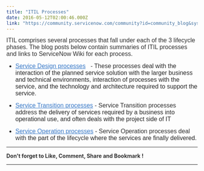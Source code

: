```yaml
---
title: "ITIL Processes"
date: 2016-05-12T02:00:46.000Z
link: "https://community.servicenow.com/community?id=community_blog&sys_id=902ee26ddbd0dbc01dcaf3231f96198f"
---
```

<p style="font-family: arial, sans-serif; color: #666666;"><span style="font-style: inherit; font-size: 12pt; font-family: arial, helvetica, sans-serif; color: #303030;">ITIL comprises several processes that fall under each of the 3 lifecycle phases. The blog posts below contain summaries of ITIL processes and links to ServiceNow Wiki for each process.</span></p><p style="font-family: arial, sans-serif; color: #666666;"></p><ul><li><span style="font-style: inherit; font-size: 12pt; font-family: arial, helvetica, sans-serif; color: #303030;"><a title="" _jive_internal="true" data-containerid="3119" data-containertype="37" data-objectid="55294" data-objecttype="38" href="/community/service-management/itil/blog/2016/05/11/itil-processes-service-design-phase" style="font-style: inherit; font-family: inherit; color: #3778c7;">Service Design processes</a>   - These processes </span><span style="font-style: inherit; font-size: 12pt; font-family: sans-serif; color: #252525;">deal with the interaction of the planned service solution with the larger business and technical environments, interaction of processes with the service, and the technology and architecture required to support the service.</span></li></ul><p></p><ul><li><span style="font-style: inherit; font-size: 12pt; font-family: arial, helvetica, sans-serif; color: #303030;"><a title="" _jive_internal="true" data-containerid="3119" data-containertype="37" data-objectid="55301" data-objecttype="38" href="/community/service-management/itil/blog/2016/05/11/itil-processes-service-transition-phase" style="font-style: inherit; font-family: inherit; color: #3778c7;">Service Transition processes</a> - Service Transition processes address <span style="font-style: inherit; font-family: sans-serif; color: #252525;">the delivery of services required by a business into operational use, and often deals with the project side of IT</span></span></li></ul><p></p><ul><li><span style="font-style: inherit; font-family: inherit;"><span style="font-style: inherit; font-size: 12pt; font-family: arial, helvetica, sans-serif; color: #303030;"><a title="" _jive_internal="true" data-containerid="3119" data-containertype="37" data-objectid="55298" data-objecttype="38" href="/community/service-management/itil/blog/2016/05/11/itil-processes-service-operation-phase" style="font-style: inherit; font-family: inherit; color: #3778c7;">Service Operation processes</a> - Service Operation processes deal with<span style="font-style: inherit; font-family: sans-serif; color: #252525;"> the part of the </span></span><span style="font-style: inherit; font-size: 12pt; font-family: arial, helvetica, sans-serif; color: #303030;">lifecycle</span><span style="font-style: inherit; font-size: 12pt; font-family: sans-serif; color: #252525;"><span style="font-style: inherit; font-size: 12pt; font-family: arial, helvetica, sans-serif; color: #303030;"> </span>where the services are finally delivered.</span></span></li></ul><p style="font-family: arial, sans-serif; color: #666666;"></p><p style="font-family: arial, sans-serif; color: #666666;"></p><p style="font-family: arial, sans-serif; color: #666666;"></p><hr/><p><span style="color: #303030;"><strong>Don't forget to Like, Comment, Share and Bookmark !</strong></span></p><hr/>